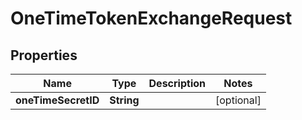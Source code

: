 

# OneTimeTokenExchangeRequest


## Properties

Name | Type | Description | Notes
------------ | ------------- | ------------- | -------------
**oneTimeSecretID** | **String** |  |  [optional]



